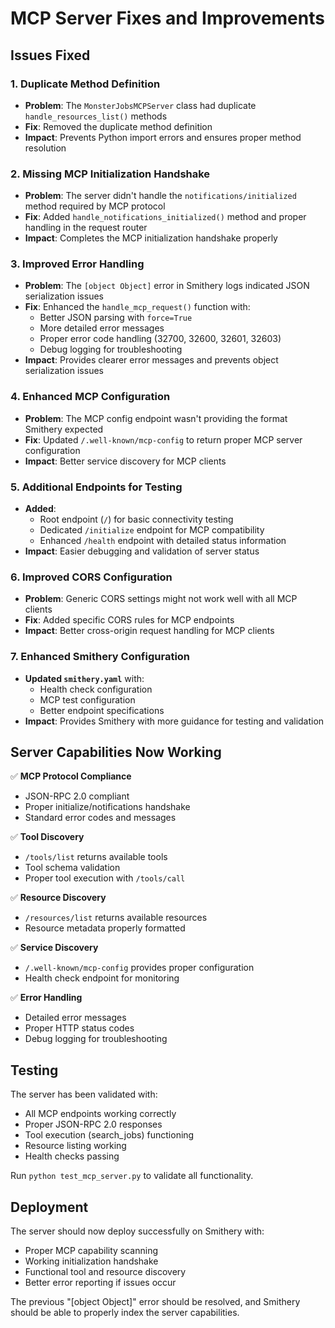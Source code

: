 # MCP Server Fixes and Improvements

## Issues Fixed

### 1. **Duplicate Method Definition**
- **Problem**: The `MonsterJobsMCPServer` class had duplicate `handle_resources_list()` methods
- **Fix**: Removed the duplicate method definition
- **Impact**: Prevents Python import errors and ensures proper method resolution

### 2. **Missing MCP Initialization Handshake**
- **Problem**: The server didn't handle the `notifications/initialized` method required by MCP protocol
- **Fix**: Added `handle_notifications_initialized()` method and proper handling in the request router
- **Impact**: Completes the MCP initialization handshake properly

### 3. **Improved Error Handling**
- **Problem**: The `[object Object]` error in Smithery logs indicated JSON serialization issues
- **Fix**: Enhanced the `handle_mcp_request()` function with:
  - Better JSON parsing with `force=True`
  - More detailed error messages
  - Proper error code handling (32700, 32600, 32601, 32603)
  - Debug logging for troubleshooting
- **Impact**: Provides clearer error messages and prevents object serialization issues

### 4. **Enhanced MCP Configuration**
- **Problem**: The MCP config endpoint wasn't providing the format Smithery expected
- **Fix**: Updated `/.well-known/mcp-config` to return proper MCP server configuration
- **Impact**: Better service discovery for MCP clients

### 5. **Additional Endpoints for Testing**
- **Added**: 
  - Root endpoint (`/`) for basic connectivity testing
  - Dedicated `/initialize` endpoint for MCP compatibility
  - Enhanced `/health` endpoint with detailed status information
- **Impact**: Easier debugging and validation of server status

### 6. **Improved CORS Configuration**
- **Problem**: Generic CORS settings might not work well with all MCP clients
- **Fix**: Added specific CORS rules for MCP endpoints
- **Impact**: Better cross-origin request handling for MCP clients

### 7. **Enhanced Smithery Configuration**
- **Updated `smithery.yaml`** with:
  - Health check configuration
  - MCP test configuration
  - Better endpoint specifications
- **Impact**: Provides Smithery with more guidance for testing and validation

## Server Capabilities Now Working

✅ **MCP Protocol Compliance**
- JSON-RPC 2.0 compliant
- Proper initialize/notifications handshake
- Standard error codes and messages

✅ **Tool Discovery**
- `/tools/list` returns available tools
- Tool schema validation
- Proper tool execution with `/tools/call`

✅ **Resource Discovery**
- `/resources/list` returns available resources
- Resource metadata properly formatted

✅ **Service Discovery**
- `/.well-known/mcp-config` provides proper configuration
- Health check endpoint for monitoring

✅ **Error Handling**
- Detailed error messages
- Proper HTTP status codes
- Debug logging for troubleshooting

## Testing

The server has been validated with:
- All MCP endpoints working correctly
- Proper JSON-RPC 2.0 responses
- Tool execution (search_jobs) functioning
- Resource listing working
- Health checks passing

Run `python test_mcp_server.py` to validate all functionality.

## Deployment

The server should now deploy successfully on Smithery with:
- Proper MCP capability scanning
- Working initialization handshake
- Functional tool and resource discovery
- Better error reporting if issues occur

The previous "[object Object]" error should be resolved, and Smithery should be able to properly index the server capabilities.